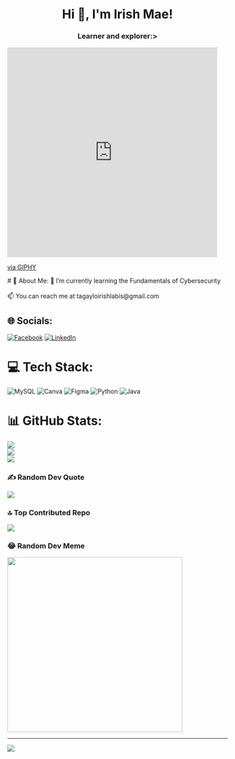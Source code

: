 <h1 align="center">Hi 👋, I'm Irish Mae!</h1>
<h3 align="center">Learner and explorer:></h3>

<iframe src="https://giphy.com/embed/rS6hNEBJYqy3Tfo9yS" width="480" height="480" style="" frameBorder="0" class="giphy-embed" allowFullScreen></iframe><p><a href="https://giphy.com/stickers/GitHub-transparent-rS6hNEBJYqy3Tfo9yS">via GIPHY</a></p>
# 💫 About Me:
🌱 I’m currently learning the Fundamentals of Cybersecurity<br><br>
📫 You can reach me at tagayloirishlabis@gmail.com

## 🌐 Socials:
[![Facebook](https://img.shields.io/badge/Facebook-%231877F2.svg?logo=Facebook&logoColor=white)](https://facebook.com/facebook.com/2tpmlk4) [![LinkedIn](https://img.shields.io/badge/LinkedIn-%230077B5.svg?logo=linkedin&logoColor=white)](https://linkedin.com/in/www.linkedin.com/in/irish-tagaylo) 

# 💻 Tech Stack:
![MySQL](https://img.shields.io/badge/mysql-4479A1.svg?style=for-the-badge&logo=mysql&logoColor=white) ![Canva](https://img.shields.io/badge/Canva-%2300C4CC.svg?style=for-the-badge&logo=Canva&logoColor=white) ![Figma](https://img.shields.io/badge/figma-%23F24E1E.svg?style=for-the-badge&logo=figma&logoColor=white) ![Python](https://img.shields.io/badge/python-3670A0?style=for-the-badge&logo=python&logoColor=ffdd54) ![Java](https://img.shields.io/badge/java-%23ED8B00.svg?style=for-the-badge&logo=openjdk&logoColor=white)
# 📊 GitHub Stats:
![](https://github-readme-stats.vercel.app/api?username=irish-mae&theme=dark&hide_border=false&include_all_commits=false&count_private=false)<br/>
![](https://github-readme-streak-stats.herokuapp.com/?user=irish-mae&theme=dark&hide_border=false)<br/>
![](https://github-readme-stats.vercel.app/api/top-langs/?username=irish-mae&theme=dark&hide_border=false&include_all_commits=false&count_private=false&layout=compact)

### ✍️ Random Dev Quote
![](https://quotes-github-readme.vercel.app/api?type=horizontal&theme=radical)

### 🔝 Top Contributed Repo
![](https://github-contributor-stats.vercel.app/api?username=irish-mae&limit=5&theme=dark&combine_all_yearly_contributions=true)

### 😂 Random Dev Meme
<img src='https://memer-new.vercel.app/' style="height: 400px;"/>

---
[![](https://visitcount.itsvg.in/api?id=irish-mae&icon=0&color=3)](https://visitcount.itsvg.in)

<!-- Proudly created with GPRM ( https://gprm.itsvg.in ) -->

